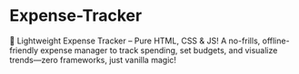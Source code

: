 # Expense-Tracker
💸 Lightweight Expense Tracker – Pure HTML, CSS &amp; JS!  A no-frills, offline-friendly expense manager to track spending, set budgets, and visualize trends—zero frameworks, just vanilla magic!
